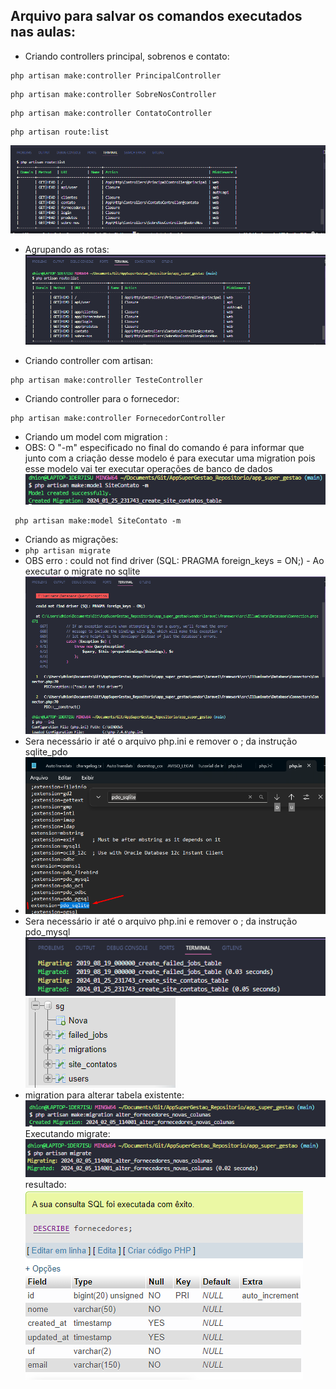 ## Arquivo para salvar os comandos executados nas aulas:

* Criando controllers principal, sobrenos e contato:
```
php artisan make:controller PrincipalController
```
```
php artisan make:controller SobreNosController
```
```
php artisan make:controller ContatoController
```
```
php artisan route:list
```
![Alt text](image.png)

* Agrupando as rotas:
![Alt text](image-1.png)

* Criando controller com artisan:
```
php artisan make:controller TesteController
```
* Criando controller para o fornecedor:
```
php artisan make:controller FornecedorController
```
* Criando um model com migration :
* OBS: O "-m" especificado no final do comando é para informar que junto com a criação desse modelo é para executar uma migration
pois esse modelo vai ter executar operações de banco de dados
![Alt text](image-2.png)
```
 php artisan make:model SiteContato -m
```
* Criando as migrações:
* ```php artisan migrate```
* OBS erro :  could not find driver (SQL: PRAGMA foreign_keys = ON;) - Ao executar o migrate no sqlite
![Alt text](image-3.png)
* Sera necessário ir até o arquivo php.ini e remover o ; da instrução  sqlite_pdo
* ![Alt text](image-4.png)
* Sera necessário ir até o arquivo php.ini e remover o ; da instrução  pdo_mysql
![Alt text](image-5.png)
![Alt text](image-6.png)
* migration para alterar tabela existente:
![Alt text](image-7.png)
Executando migrate:
![Alt text](image-8.png)
resultado:
![Alt text](image-9.png)